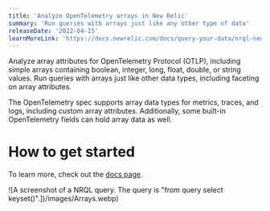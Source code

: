 ```yaml
---
title: 'Analyze OpenTelemetry arrays in New Relic'
summary: 'Run queries with arrays just like any other type of data'
releaseDate: '2022-04-15'
learnMoreLink: 'https://docs.newrelic.com/docs/query-your-data/nrql-new-relic-query-language/get-started/arrays-in-nrql/'
---
```


Analyze array attributes for OpenTelemetry Protocol (OTLP), including simple arrays containing boolean, integer, long, float, double, or string values. Run queries with arrays just like other data types, including faceting on array attributes.

The OpenTelemetry spec supports array data types for metrics, traces, and logs, including custom array attributes. Additionally, some built-in OpenTelemetry fields can hold array data as well.

# How to get started

To learn more, check out the [docs page](https://docs.newrelic.com/docs/query-your-data/nrql-new-relic-query-language/get-started/arrays-in-nrql/).

![A screenshot of a NRQL query. The query is "from query select keyset()".])/images/Arrays.webp)
